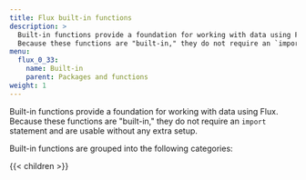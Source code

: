 ```yaml
---
title: Flux built-in functions
description: >
  Built-in functions provide a foundation for working with data using Flux.
  Because these functions are "built-in," they do not require an `import` statement and are usable without any extra setup.
menu:
  flux_0_33:
    name: Built-in
    parent: Packages and functions
weight: 1
---
```


Built-in functions provide a foundation for working with data using Flux.
Because these functions are "built-in," they do not require an `import` statement and are usable without any extra setup.

Built-in functions are grouped into the following categories:

{{< children >}}
